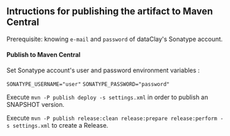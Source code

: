 ## Intructions for publishing the artifact to Maven Central

Prerequisite: knowing `e-mail` and `password` of dataClay's Sonatype account.

#### Publish to Maven Central 

Set Sonatype account's user and password environment variables :

`SONATYPE_USERNAME="user"`
`SONATYPE_PASSWORD="password"` 

Execute `mvn -P publish deploy -s settings.xml` in order to publish an SNAPSHOT version.

Execute `mvn -P publish release:clean release:prepare release:perform -s settings.xml` to create a Release.

